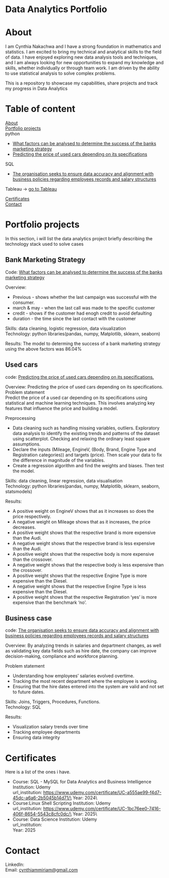 # Data Analytics Portfolio

# About
I am Cynthia Nakachwa and I have a strong foundation in mathematics and statistics. I am excited to bring my technical and analytical skills to the field of data. I have enjoyed exploring new data analysis tools and techniques, and I am always looking for new opportunities to expand my knowledge and skills, whether individually or through team work. I am driven by the ability to use statistical analysis to solve complex problems.

This is a repository to showcase my capabilities, share projects and track my progress in Data Analytics
# Table of content
[About](#About)\
[Portfolio projects](#Portfolio-projects)\
python
* [What factors can be analysed to determine the success of the banks marketing strategy](#Bank-Marketing-Strategy)
* [Predicting the price of used cars depending on its specifications](#Used-cars)

SQL
* [The organisation seeks to ensure data accuracy and alignment with business policies regarding employees records and salary structures](#Business-case)

Tableau -> [go to Tableau](https://public.tableau.com/app/profile/cynthia.nakachwa/vizzes)

[Certificates](#Certificates)\
[Contact](#Contact)

# Portfolio projects
In this section, i will list the data analytics project briefly describing the technology stack used to solve cases

## Bank Marketing Strategy
Code: [What factors can be analysed to determine the success of the banks marketing strategy](https://github.com/CynthiaMiriam/Data-Analyst-Portfolio/blob/main/Bank%20marketing%20analysis.ipynb)

Overview:
*  Previous - shows whether the last campaign was successful with the consumer.
*  march & may - when the last call was made to the specific customer
*  credit - shows if the customer had enogh credit to avoid defaulting
*  duration - the time since the last contact with the customer

Skills: data cleaning, logistic regression, data visualization\
Technology: python libraries(pandas, numpy, Matplotlib, sklearn, seaborn)

Results: The model to determing the success of a bank marketing strategy using the above factors was 86.04%

## Used cars
code: [Predicting the price of used cars depending on its specifications. ](https://github.com/CynthiaMiriam/Data-Analyst-Portfolio/blob/main/used%20cars.ipynb)

Overview:
Predicting the price of used cars depending on its specifications. \
Problem statement\
Predict the price of a used car depending on its specifications using statistical and machine learning techniques. This involves analyzing key features that influence the price and building a model.

Preprocessing
* Data cleaning such as handling missing variables, outliers. Exploratory data analysis to identify the existing trends and patterns of the dataset using scatterplot. Checking and relaxing the ordinary least square assumptions. 
* Declare the inputs (Mileage, EngineV, (Body, Brand, Engine Type and Registration categories)) and targets (price).  Then scale your data to fix the difference in magnitude of the variables.
* Create a regression algorithm and find the weights and biases. Then test the model.

Skills: data cleaning, linear regression, data visualisation\
Technology: python libraries(pandas, numpy, Matplotlib, sklearn, seaborn, statsmodels)

Results:
* 	A positive weight on EngineV shows that as it increases so does the price respectively.
* 	A negative weight on Mileage shows that as it increases, the price decreases.
*  A positive weight shows that the respective brand is more expensive than the Audi.
*  A negative weight shows that the respective brand is less expensive than the Audi.
*  A positive weight shows that the respective body is more expensive than the crossover.
*  A negative weight shows that the respective body is less expensive than the crossover.
*  A positive weight shows that the respective Engine Type is more expensive than the Diesel.
*  A negative weight shows that the respective Engine Type is less expensive than the Diesel.
*  A positive weight shows that the respective Registration ‘yes’ is more expensive than the benchmark ‘no’.



## Business case
code: [The organisation seeks to ensure data accuracy and alignment with business policies regarding employees records and salary structures](https://github.com/CynthiaMiriam/Data-Analyst-Portfolio/blob/main/Business%20case.sql)

Overview: By analyzing trends in salaries and department changes, as well as validating key data fields such as hire date, the company can improve decision-making, compliance and workforce planning.

Problem statement
* 	Understanding how employees’ salaries evolved overtime.
*  Tracking the most recent department where the employee is working.
*  Ensuring that the hire dates entered into the system are valid and not set to future dates.

Skills: Joins, Triggers, Procedures, Functions.\
Technology: SQL

Results:
* 	Visualization salary trends over time
* Tracking employee departments
* 	Ensuring data integrity 

# Certificates
Here is a list of the ones i have.
* Course: SQL - MySQL for Data Analytics and Business Intelligence
  Institution: Udemy\
  url_institution: https://www.udemy.com/certificate/UC-a555ae99-f4d7-45dc-a6a6-2b5045b14d71/\
  Year: 2024\
* Course:Linux Shell Scripting
  Institution: Udemy\
  url_institution: https://www.udemy.com/certificate/UC-1bc76ee0-7416-406f-8654-5543c8cfc0dc/\
  Year: 2025\
* Course: Data Science
  Institution: Udemy\
  url_institution:\
  Year: 2025

# Contact
LinkedIn: \
Email: cynthiammiriam@gmail.com
